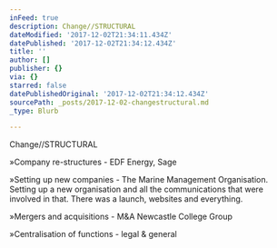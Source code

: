 ```yaml
---
inFeed: true
description: Change//STRUCTURAL
dateModified: '2017-12-02T21:34:11.434Z'
datePublished: '2017-12-02T21:34:12.434Z'
title: ''
author: []
publisher: {}
via: {}
starred: false
datePublishedOriginal: '2017-12-02T21:34:12.434Z'
sourcePath: _posts/2017-12-02-changestructural.md
_type: Blurb

---
```

Change//STRUCTURAL

»Company re-structures - EDF Energy, Sage

»Setting up new companies - The Marine Management Organisation. Setting up a new organisation and all the communications that were involved in that. There was a launch, websites and everything.

»Mergers and acquisitions - M&A Newcastle College Group

»Centralisation of functions - legal & general